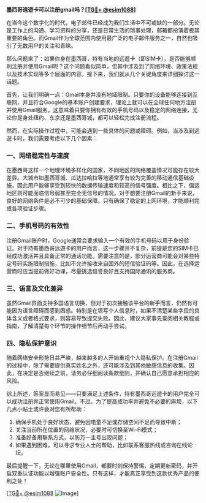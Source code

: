 **墨西哥遠遊卡可以注册gmail吗？[[TG💪+ @esim1088](https://t.me/s/esim1088)]**

在当今这个数字化的时代，电子邮件已经成为我们生活中不可或缺的一部分。无论是工作上的沟通、学习资料的分享，还是日常生活的琐事处理，邮箱都扮演着极其重要的角色。而Gmail作为全球范围内使用最广泛的电子邮件服务之一，自然也吸引了无数用户的关注和青睐。

那么问题来了：如果你身在墨西哥，持有当地的远遊卡（即SIM卡），是否能够顺利注册并使用Gmail呢？这个问题看似简单，但其中涉及到了网络环境、政策法规以及技术实现等多个层面的内容。接下来，我们就从几个关键角度来详细探讨这一话题。

首先，让我们明确一点：Gmail本身并没有地域限制。只要你的设备能够连接到互联网，并且符合Google的基本账户创建要求，理论上就可以在全球任何地方注册并使用Gmail服务。这意味着只要你拥有有效的手机号码以及稳定的网络连接，无论你是身处纽约、东京还是墨西哥城，都可以轻松完成注册流程。

然而，在实际操作过程中，可能会遇到一些具体的问题或障碍。例如，当涉及到远遊卡时，我们需要考虑以下几个因素：

### 一、网络稳定性与速度

在墨西哥这样一个地理环境多样化的国家，不同地区的网络覆盖情况可能存在较大差异。大城市如墨西哥城、瓜达拉哈拉等地通常享有较为完善的移动通信基础设施，因此用户能够享受到较快的数据传输速度和较高的信号强度。相比之下，偏远地区则可能面临信号弱甚至完全无信号的情况。对于想要注册Gmail的新手来说，良好的网络条件是必不可少的基础保障。只有确保了稳定的上网环境，才能顺利完成各项验证步骤。

### 二、手机号码的有效性

注册Gmail账户时，Google通常会要求输入一个有效的手机号码以用于身份验证。对于持有墨西哥远遊卡的用户而言，这一步骤并不复杂，前提是您的SIM卡已经成功激活并且具备正常的通话功能。需要注意的是，部分运营商可能会对某些特定号码实施限制措施，比如不允许接收来自国外的短信验证码等。因此，在选择运营商时应当提前做好功课，尽量挑选信誉良好且支持国际通讯的服务商。

### 三、语言及文化差异

虽然Gmail界面支持多国语言切换，但对于初次接触该平台的新手而言，仍然有可能因为语言障碍而感到困惑。特别是在填写个人信息时，如果不清楚某些字段的具体含义或者格式要求，则容易导致提交失败。因此，建议大家事先查阅相关教程或指南，了解清楚每个环节的操作细节后再动手尝试。

### 四、隐私保护意识

随着网络安全形势日益严峻，越来越多的人开始重视个人隐私保护。在注册Gmail的过程中，除了需要提供真实姓名之外，还可能涉及到其他敏感信息的收集。因此，在决定是否继续之前，请务必仔细阅读条款细则，并确认自己愿意承担相应的风险。

综上所述，答案显而易见——只要满足上述条件，持有墨西哥远遊卡的用户完全可以成功注册并正常使用Gmail。不过，为了提高成功率并避免不必要的麻烦，以下几点小贴士或许会对您有所帮助：

1. 确保手机处于良好状态，避免因电量不足或存储空间不足而导致中断；
2. 关注当前所在位置的网络状况，必要时可切换至Wi-Fi模式；
3. 准备好备用联系方式，以防万一主号出现问题；
4. 如果遇到困难，可以寻求专业人士的帮助，比如联系客服热线或咨询在线论坛。

最后提醒一下，无论在哪里使用Gmail，都要时刻保持警惕，定期更新密码，并开启双重认证功能以增强账户安全性。只有这样，才能真正享受到这款优秀产品的便利之处！

[[TG💪+ @esim1088](https://t.me/s/esim1088) ![Image](https://i.postimg.cc/4NQfJmqS/Snipaste-2025-05-13-00-14-12.png)]